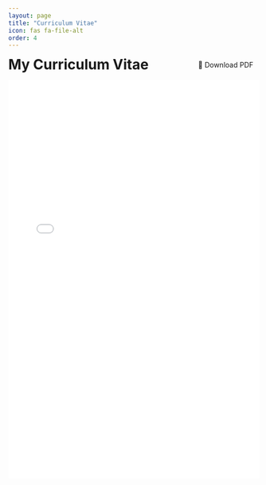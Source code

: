 ```yaml
---
layout: page
title: "Curriculum Vitae"
icon: fas fa-file-alt
order: 4
---
```


<div style="display: flex; justify-content: space-between; align-items: center; margin-bottom: 1em;">
  <h1 style="margin: 0;">My Curriculum Vitae</h1>
  <a href="/assets/files/AniketDhar_CurriculumVitae.pdf" class="btn" download style="padding: 8px 12px; background-color: var(--btn-bg); color: var(--btn-text); text-decoration: none; border-radius: 5px;">
    📄 Download PDF
  </a>
</div>

<iframe src="/assets/files/AniketDhar_CurriculumVitae.pdf" width="100%" height="800px" style="border: none;">
  <p>Your browser doesn't support embedded PDFs. <a href="/assets/files/AniketDhar_CurriculumVitae.pdf">Download it here.</a></p>
</iframe>
